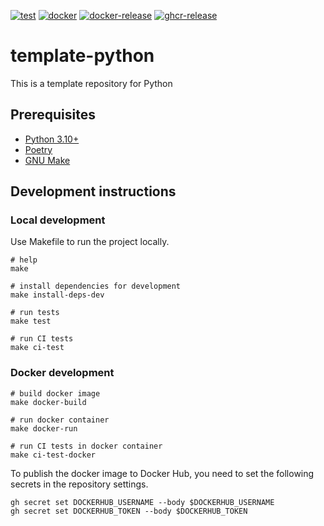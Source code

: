 [![test](https://github.com/ks6088ts/template-python/actions/workflows/test.yaml/badge.svg?branch=main)](https://github.com/ks6088ts/template-python/actions/workflows/test.yaml?query=branch%3Amain)
[![docker](https://github.com/ks6088ts/template-python/actions/workflows/docker.yaml/badge.svg?branch=main)](https://github.com/ks6088ts/template-python/actions/workflows/docker.yaml?query=branch%3Amain)
[![docker-release](https://github.com/ks6088ts/template-python/actions/workflows/docker-release.yaml/badge.svg)](https://github.com/ks6088ts/template-python/actions/workflows/docker-release.yaml)
[![ghcr-release](https://github.com/ks6088ts/template-python/actions/workflows/ghcr-release.yaml/badge.svg)](https://github.com/ks6088ts/template-python/actions/workflows/ghcr-release.yaml)

# template-python

This is a template repository for Python

## Prerequisites

- [Python 3.10+](https://www.python.org/downloads/)
- [Poetry](https://python-poetry.org/docs/#installation)
- [GNU Make](https://www.gnu.org/software/make/)

## Development instructions

### Local development

Use Makefile to run the project locally.

```shell
# help
make

# install dependencies for development
make install-deps-dev

# run tests
make test

# run CI tests
make ci-test
```

### Docker development

```shell
# build docker image
make docker-build

# run docker container
make docker-run

# run CI tests in docker container
make ci-test-docker
```

To publish the docker image to Docker Hub, you need to set the following secrets in the repository settings.

```shell
gh secret set DOCKERHUB_USERNAME --body $DOCKERHUB_USERNAME
gh secret set DOCKERHUB_TOKEN --body $DOCKERHUB_TOKEN
```
